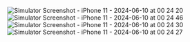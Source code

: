 ![Simulator Screenshot - iPhone 11 - 2024-06-10 at 00 24 20](https://github.com/Avocode123/shop/assets/161305426/c36d49d2-9107-4d82-bd63-ccf1a2d37b7b)
![Simulator Screenshot - iPhone 11 - 2024-06-10 at 00 24 46](https://github.com/Avocode123/shop/assets/161305426/61dac87b-7a0f-409e-a903-799bce4e2abe)
![Simulator Screenshot - iPhone 11 - 2024-06-10 at 00 24 30](https://github.com/Avocode123/shop/assets/161305426/e3ee95d2-4fe7-42f4-8df9-92649a74243e)
![Simulator Screenshot - iPhone 11 - 2024-06-10 at 00 24 27](https://github.com/Avocode123/shop/assets/161305426/58e609dc-d799-49bf-9b8e-da7c9215b03e)

